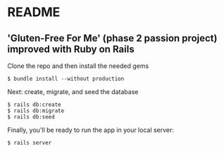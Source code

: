 # README

## 'Gluten-Free For Me' (phase 2 passion project) improved with Ruby on Rails

Clone the repo and then install the needed gems

```
$ bundle install --without production
```

Next: create, migrate, and seed the database

```
$ rails db:create
$ rails db:migrate
$ rails db:seed
```

Finally, you'll be ready to run the app in your local server:

```
$ rails server
```
